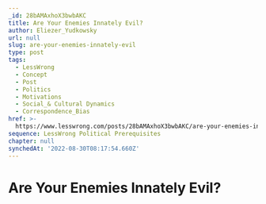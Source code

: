 ```yaml
---
_id: 28bAMAxhoX3bwbAKC
title: Are Your Enemies Innately Evil?
author: Eliezer_Yudkowsky
url: null
slug: are-your-enemies-innately-evil
type: post
tags:
  - LessWrong
  - Concept
  - Post
  - Politics
  - Motivations
  - Social_& Cultural Dynamics
  - Correspondence_Bias
href: >-
  https://www.lesswrong.com/posts/28bAMAxhoX3bwbAKC/are-your-enemies-innately-evil
sequence: LessWrong Political Prerequisites
chapter: null
synchedAt: '2022-08-30T08:17:54.660Z'
---
```

# Are Your Enemies Innately Evil?


